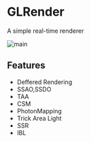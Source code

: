 # GLRender
A simple real-time renderer

![main](https://user-images.githubusercontent.com/55482286/197383110-d5e5bf2f-e229-4b74-b173-5f5b56347381.jpg)

## Features
 - Deffered Rendering
 - SSAO,SSDO
 - TAA
 - CSM
 - PhotonMapping
 - Trick Area Light
 - SSR
 - IBL
